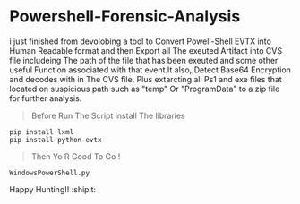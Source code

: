 # Powershell-Forensic-Analysis
i just finished from devolobing a tool to Convert Powell-Shell EVTX into Human Readable format and then Export all The exeuted Artifact into CVS file includeing The path of the file that has been exeuted and some other useful Function associated with that event.It also,,Detect Base64 Encryption and decodes with in The CVS file. Plus extarcting all Ps1 and exe files that located on suspicious path such as "temp" Or "ProgramData" to a zip file for further analysis.


>Before Run The Script install The libraries
```
pip install lxml
pip install python-evtx
```
>Then Yo R Good To Go !

```
WindowsPowerShell.py
```

Happy Hunting!! :shipit:


